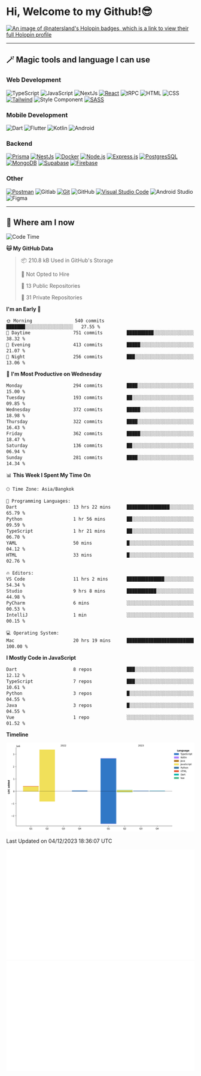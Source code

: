 # Hi, Welcome to my Github!😎

[![An image of @natersland's Holopin badges, which is a link to view their full Holopin profile](https://holopin.me/natersland)](https://holopin.io/@natersland)

---

## 🪄 Magic tools and language I can use

<h3>Web Development</h3>
<Span>
    <img alt="TypeScript" src="https://img.shields.io/badge/TypeScript-007ACC.svg?logo=typescript&logoColor=white" />
    <img alt="JavaScript" src="https://img.shields.io/badge/JavaScript-F7DF1E?logo=javascript&logoColor=black&style=flat" />
    <img alt="NextJs" src="https://img.shields.io/badge/Next.js-000000.svg?logo=next.js&logoColor=white" />
    <a href="#"><img alt="React" src="https://img.shields.io/badge/React-20232a.svg?logo=react&logoColor=%2361DAFB"></a>
    <img alt="tRPC" src="https://img.shields.io/badge/tRPC-3684BF.svg?logo=trpc&logoColor=white"></a>
    <img alt="HTML" src="https://img.shields.io/badge/HTML-E34F26.svg?logo=html5&logoColor=white" /> 
    <img alt="CSS" src="https://img.shields.io/badge/CSS-1572B6.svg?logo=css3&logoColor=white" />
    <a href="#"><img alt="Tailwind" src="https://img.shields.io/badge/Tailwind-38BEF8.svg?logo=TailwindCSS&logoColor=white"></a>
    <img alt="Style Component" src="https://img.shields.io/badge/-Styled%20Components-DB7093?style=flat&logo=styled-components&logoColor=white" />
    <a href="#"><img alt="SASS" src="https://img.shields.io/badge/Sass-hotpink.svg?logo=SASS&logoColor=white"></a>
</span>

<h3>Mobile Development</h3>
<Span>
    <img alt="Dart" src="https://img.shields.io/badge/Dart-005394?logo=dart&logoColor=white&style=flat" /> 
    <img alt="Flutter" src="https://img.shields.io/badge/Flutter-41C8F2?logo=flutter&logoColor=white&style=flat" /> 
    <img alt="Kotlin" src="https://img.shields.io/badge/Kotlin-B125EA?logo=kotlin&logoColor=white&style=flat" />
    <img alt="Android" src="https://img.shields.io/badge/Android-2FDF85?logo=Android&logoColor=white&style=flat" />
</span>

<h3>Backend</h3>
<Span>
    <a href="#"><img alt="Prisma" src="https://img.shields.io/badge/Prisma-0D344B.svg?logo=prisma&logoColor=white"></a>
    <a href="#"><img alt="NestJs" src="https://img.shields.io/badge/Nest.js-D61F49.svg?logo=nestjs&logoColor=white"></a>
    <a href="#"><img alt="Docker" src="https://img.shields.io/badge/Docker-309AEE.svg?logo=docker&logoColor=white"></a>
    <a href="#"><img alt="Node.js" src="https://img.shields.io/badge/Node.js-43853D.svg?logo=node.js&logoColor=white"></a>
    <a href="#"><img alt="Express.js" src="https://img.shields.io/badge/Express.js-404d59.svg?logo=express&logoColor=white"></a>
        <a href="#"><img alt="PostgresSQL" src="https://custom-icon-badges.herokuapp.com/badge/PostgresSQL-2F6893.svg?logo=Postgres&logoColor=white"></a>
    <a href="#"><img alt="MongoDB" src ="https://img.shields.io/badge/MongoDB-4ea94b.svg?logo=mongodb&logoColor=white"></a>
    <a href="#"><img alt="Supabase" src="https://img.shields.io/badge/Supabase-3FCF8E.svg?logo=Supabase&logoColor=white"></a>
    <a href="#"><img alt="Firebase" src="https://img.shields.io/badge/Firebase-029BE5.svg?logo=firebase&logoColor=#029BE5"></a>
</span>

<h3>Other</h3>
<span>
    <a href="#"><img alt="Postman" src="https://img.shields.io/badge/Postman-FF6C37?logo=postman&logoColor=white"></a>
    <img alt="Gitlab" src="https://img.shields.io/badge/-GitLab-D83F28?style=flat&logo=gitlab&logoColor=white" />
    <a href="#"><img alt="Git" src="https://img.shields.io/badge/Git-F05033.svg?logo=git&logoColor=white"></a>
    <img alt="GitHub" src="https://img.shields.io/badge/-Github-181717?style=flat&logo=github&logoColor=white" />
    <a href="#"><img alt="Visual Studio Code" src="https://img.shields.io/badge/Visual%20Studio%20Code-0078d7.svg?logo=visual-studio-code&logoColor=white"></a>
    <img alt="Android Studio" src="https://img.shields.io/badge/Android Studio-a4c639?logo=androidstudio&logoColor=white&style=flat" />
    <img alt="Figma" src="https://img.shields.io/badge/Figma-1794fa?logo=figma&logoColor=white&style=flat" /> 
</span>

---

## 🤔 Where am I now

<!--START_SECTION:waka-->
![Code Time](http://img.shields.io/badge/Code%20Time-133%20hrs%2014%20mins-blue)

**🐱 My GitHub Data** 

> 📦 210.8 kB Used in GitHub's Storage 
 > 
> 🚫 Not Opted to Hire
 > 
> 📜 13 Public Repositories 
 > 
> 🔑 31 Private Repositories 
 > 
**I'm an Early 🐤** 

```text
🌞 Morning                540 commits         ███████░░░░░░░░░░░░░░░░░░   27.55 % 
🌆 Daytime                751 commits         ██████████░░░░░░░░░░░░░░░   38.32 % 
🌃 Evening                413 commits         █████░░░░░░░░░░░░░░░░░░░░   21.07 % 
🌙 Night                  256 commits         ███░░░░░░░░░░░░░░░░░░░░░░   13.06 % 
```
📅 **I'm Most Productive on Wednesday** 

```text
Monday                   294 commits         ████░░░░░░░░░░░░░░░░░░░░░   15.00 % 
Tuesday                  193 commits         ██░░░░░░░░░░░░░░░░░░░░░░░   09.85 % 
Wednesday                372 commits         █████░░░░░░░░░░░░░░░░░░░░   18.98 % 
Thursday                 322 commits         ████░░░░░░░░░░░░░░░░░░░░░   16.43 % 
Friday                   362 commits         █████░░░░░░░░░░░░░░░░░░░░   18.47 % 
Saturday                 136 commits         ██░░░░░░░░░░░░░░░░░░░░░░░   06.94 % 
Sunday                   281 commits         ████░░░░░░░░░░░░░░░░░░░░░   14.34 % 
```


📊 **This Week I Spent My Time On** 

```text
🕑︎ Time Zone: Asia/Bangkok

💬 Programming Languages: 
Dart                     13 hrs 22 mins      ████████████████░░░░░░░░░   65.79 % 
Python                   1 hr 56 mins        ██░░░░░░░░░░░░░░░░░░░░░░░   09.59 % 
TypeScript               1 hr 21 mins        ██░░░░░░░░░░░░░░░░░░░░░░░   06.70 % 
YAML                     50 mins             █░░░░░░░░░░░░░░░░░░░░░░░░   04.12 % 
HTML                     33 mins             █░░░░░░░░░░░░░░░░░░░░░░░░   02.76 % 

🔥 Editors: 
VS Code                  11 hrs 2 mins       ██████████████░░░░░░░░░░░   54.34 % 
Studio                   9 hrs 8 mins        ███████████░░░░░░░░░░░░░░   44.98 % 
PyCharm                  6 mins              ░░░░░░░░░░░░░░░░░░░░░░░░░   00.53 % 
IntelliJ                 1 min               ░░░░░░░░░░░░░░░░░░░░░░░░░   00.15 % 

💻 Operating System: 
Mac                      20 hrs 19 mins      █████████████████████████   100.00 % 
```

**I Mostly Code in JavaScript** 

```text
Dart                     8 repos             ███░░░░░░░░░░░░░░░░░░░░░░   12.12 % 
TypeScript               7 repos             ███░░░░░░░░░░░░░░░░░░░░░░   10.61 % 
Python                   3 repos             █░░░░░░░░░░░░░░░░░░░░░░░░   04.55 % 
Java                     3 repos             █░░░░░░░░░░░░░░░░░░░░░░░░   04.55 % 
Vue                      1 repo              ░░░░░░░░░░░░░░░░░░░░░░░░░   01.52 % 
```



**Timeline**

![Lines of Code chart](https://raw.githubusercontent.com/natersland/natersland/master/assets/bar_graph.png)


 Last Updated on 04/12/2023 18:36:07 UTC
<!--END_SECTION:waka-->

![](https://raw.githubusercontent.com/natersland/my-github-stat/master/generated/languages.svg#gh-dark-mode-only)
![](https://raw.githubusercontent.com/natersland/my-github-stat/master/generated/overview.svg#gh-dark-mode-only)

 </br>
